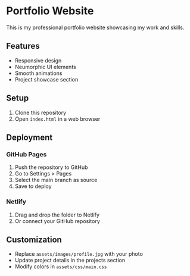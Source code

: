 # Portfolio Website

This is my professional portfolio website showcasing my work and skills.

## Features
- Responsive design
- Neumorphic UI elements
- Smooth animations
- Project showcase section

## Setup
1. Clone this repository
2. Open `index.html` in a web browser

## Deployment
### GitHub Pages
1. Push the repository to GitHub
2. Go to Settings > Pages
3. Select the main branch as source
4. Save to deploy

### Netlify
1. Drag and drop the folder to Netlify
2. Or connect your GitHub repository

## Customization
- Replace `assets/images/profile.jpg` with your photo
- Update project details in the projects section
- Modify colors in `assets/css/main.css`
